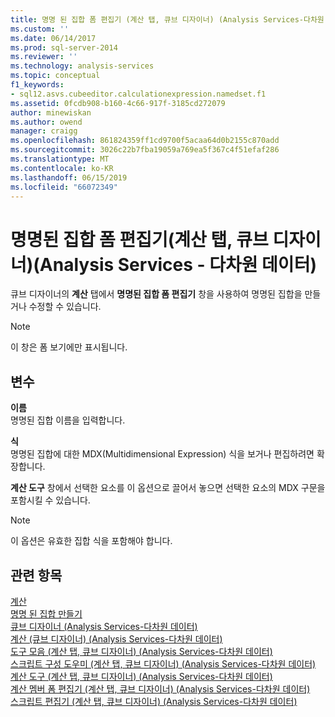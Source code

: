```yaml
---
title: 명명 된 집합 폼 편집기 (계산 탭, 큐브 디자이너) (Analysis Services-다차원 데이터) | Microsoft Docs
ms.custom: ''
ms.date: 06/14/2017
ms.prod: sql-server-2014
ms.reviewer: ''
ms.technology: analysis-services
ms.topic: conceptual
f1_keywords:
- sql12.asvs.cubeeditor.calculationexpression.namedset.f1
ms.assetid: 0fcdb908-b160-4c66-917f-3185cd272079
author: minewiskan
ms.author: owend
manager: craigg
ms.openlocfilehash: 861824359ff1cd9700f5acaa64d0b2155c870add
ms.sourcegitcommit: 3026c22b7fba19059a769ea5f367c4f51efaf286
ms.translationtype: MT
ms.contentlocale: ko-KR
ms.lasthandoff: 06/15/2019
ms.locfileid: "66072349"
---
```

# <a name="named-set-form-editor-calculations-tab-cube-designer-analysis-services---multidimensional-data"></a>명명된 집합 폼 편집기(계산 탭, 큐브 디자이너)(Analysis Services - 다차원 데이터)
  큐브 디자이너의 **계산** 탭에서 **명명된 집합 폼 편집기** 창을 사용하여 명명된 집합을 만들거나 수정할 수 있습니다.  
  
> [!NOTE]  
>  이 창은 폼 보기에만 표시됩니다.  
  
## <a name="options"></a>변수  
 **이름**  
 명명된 집합 이름을 입력합니다.  
  
 **식**  
 명명된 집합에 대한 MDX(Multidimensional Expression) 식을 보거나 편집하려면 확장합니다.  
  
 **계산 도구** 창에서 선택한 요소를 이 옵션으로 끌어서 놓으면 선택한 요소의 MDX 구문을 포함시킬 수 있습니다.  
  
> [!NOTE]  
>  이 옵션은 유효한 집합 식을 포함해야 합니다.  
  
## <a name="see-also"></a>관련 항목  
 [계산](multidimensional-models-olap-logical-cube-objects/calculations.md)   
 [명명 된 집합 만들기](multidimensional-models/create-named-sets.md)   
 [큐브 디자이너 &#40;Analysis Services-다차원 데이터&#41;](cube-designer-analysis-services-multidimensional-data.md)   
 [계산 &#40;큐브 디자이너&#41; &#40;Analysis Services-다차원 데이터&#41;](calculations-cube-designer-analysis-services-multidimensional-data.md)   
 [도구 모음 &#40;계산 탭, 큐브 디자이너&#41; &#40;Analysis Services-다차원 데이터&#41;](toolbar-calculations-tab-cube-designer-analysis-services-multidimensional-data.md)   
 [스크립트 구성 도우미 &#40;계산 탭, 큐브 디자이너&#41; &#40;Analysis Services-다차원 데이터&#41;](script-organizer-cube-designer-analysis-services-multidimensional-data.md)   
 [계산 도구 &#40;계산 탭, 큐브 디자이너&#41; &#40;Analysis Services-다차원 데이터&#41;](calculation-tools-cube-designer-analysis-services-multidimensional-data.md)   
 [계산 멤버 폼 편집기 &#40;계산 탭, 큐브 디자이너&#41; &#40;Analysis Services-다차원 데이터&#41;](calculated-member-form-editor-cube-designer-analysis-services-multidimensional-data.md)   
 [스크립트 편집기 &#40;계산 탭, 큐브 디자이너&#41; &#40;Analysis Services-다차원 데이터&#41;](script-editor-calculations-cube-designer-analysis-services-multidimensional-data.md)  
  
  
